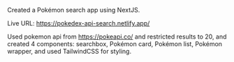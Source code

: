 
Created a Pokémon search app using NextJS.

Live URL: https://pokedex-api-search.netlify.app/

Used pokemon api from https://pokeapi.co/ and restricted results to 20, and created 4 components: searchbox, Pokémon card, Pokémon list, Pokémon wrapper, and used TailwindCSS for styling. 
